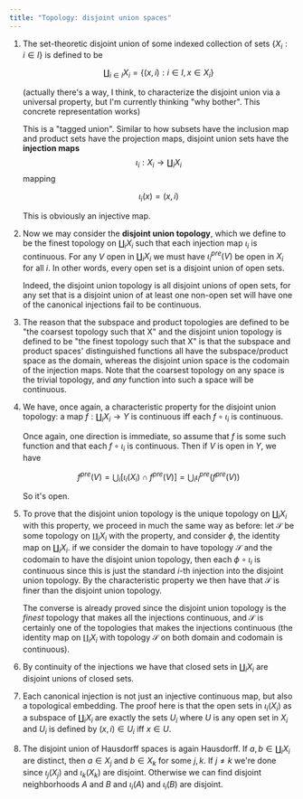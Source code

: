 ```yaml
---
title: "Topology: disjoint union spaces"
---
```


1. The set-theoretic disjoint union of some indexed collection of sets $\{X_i : i \in I\}$ is defined to be

    $$\coprod_{i \in I} X_i = \{(x, i) : i \in I, x \in X_i\}$$

    (actually there's a way, I think, to characterize the disjoint union via a universal property, but I'm currently thinking "why bother". This concrete representation works)

    This is a "tagged union". Similar to how subsets have the inclusion map and product sets have the projection maps, disjoint union sets have the **injection maps** $$\iota_i: X_i \to \coprod_i X_i$$ mapping

    $$\iota_i(x) = (x, i)$$

    This is obviously an injective map.

2. Now we may consider the **disjoint union topology**, which we define to be the finest topology on $\coprod_i X_i$ such that each injection map $\iota_i$ is continuous. For any $V$ open in $\coprod_i X_i$ we must have $\iota_i^{pre}(V)$ be open in $X_i$ for all $i$. In other words, every open set is a disjoint union of open sets.

    Indeed, the disjoint union topology is all disjoint unions of open sets, for any set that is a disjoint union of at least one non-open set will have one of the canonical injections fail to be continuous.

3. The reason that the subspace and product topologies are defined to be "the coarsest topology such that X" and the disjoint union topology is defined to be "the finest topology such that X" is that the subspace and product spaces' distinguished functions all have the subspace/product space as the domain, whereas the disjoint union space is the codomain of the injection maps. Note that the coarsest topology on any space is the trivial topology, and *any* function into such a space will be continuous.

4. We have, once again, a characteristic property for the disjoint union topology: a map $f: \coprod_i X_i \to Y$ is continuous iff each $f \circ \iota_i$ is continuous.

    Once again, one direction is immediate, so assume that $f$ is some such function and that each $f \circ \iota_i$ is continuous. Then if $V$ is open in $Y$, we have

    $$f^{pre}(V) = \bigcup_i [\iota_i(X_i) \cap f^{pre}(V)] = \bigcup_i \iota_i^{pre}(f^{pre}(V))$$

    So it's open.

5. To prove that the disjoint union topology is the unique topology on $\coprod_i X_i$ with this property, we proceed in much the same way as before: let $\mathcal{S}$ be some topology on $\coprod_i X_i$ with the property, and consider $\phi$, the identity map on $\coprod_i X_i$. if we consider the domain to have topology $\mathcal{S}$ and the codomain to have the disjoint union topology, then each $\phi \circ \iota_i$ is continuous since this is just the standard $i$-th injection into the disjoint union topology. By the characteristic property we then have that $\mathcal{S}$ is finer than the disjoint union topology.

    The converse is already proved since the disjoint union topology is the *finest* topology that makes all the injections continuous, and $\mathcal{S}$ is certainly one of the topologies that makes the injections continuous (the identity map on $\coprod_i X_i$ with topology $\mathcal{S}$ on both domain and codomain is continuous).

6. By continuity of the injections we have that closed sets in $\coprod_i X_i$ are disjoint unions of closed sets.

7. Each canonical injection is not just an injective continuous map, but also a topological embedding. The proof here is that the open sets in $\iota_i(X_i)$ as a subspace of $\coprod_i X_i$ are exactly the sets $U_i$ where $U$ is any open set in $X_i$ and $U_i$ is defined by $(x, i) \in U_i$ iff $x \in U$.

8. The disjoint union of Hausdorff spaces is again Hausdorff. If $a, b \in \coprod_i X_i$ are distinct, then $a \in X_j$ and $b \in X_k$ for some $j, k$. If $j \neq k$ we're done since $\iota_j(X_j)$ and $\iota_k(X_k)$ are disjoint. Otherwise we can find disjoint neighborhoods $A$ and $B$ and $\iota_i(A)$ and $\iota_i(B)$ are disjoint.
